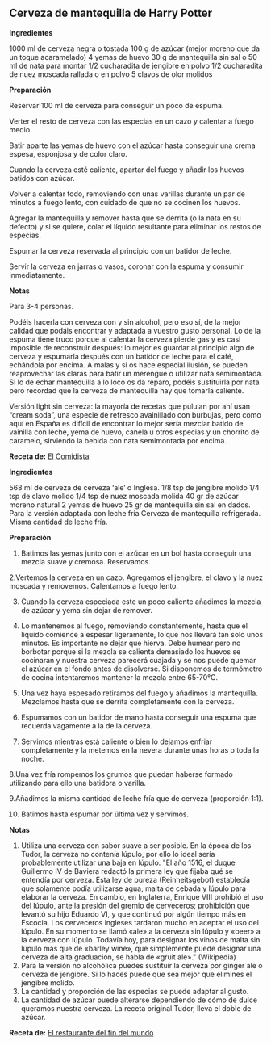 ## Cerveza de mantequilla de Harry Potter

**Ingredientes**

1000 ml de cerveza negra o tostada
100 g de azúcar (mejor moreno que da un toque acaramelado)
4 yemas de huevo
30 g de mantequilla sin sal o 50 ml de nata para montar
1/2 cucharadita de jengibre en polvo
1/2 cucharadita de nuez moscada rallada o en polvo
5 clavos de olor molidos

**Preparación**

Reservar 100 ml de cerveza para conseguir un poco de espuma.

Verter el resto de cerveza con las especias en un cazo y calentar a fuego medio.

Batir aparte las yemas de huevo con el azúcar hasta conseguir una crema espesa, esponjosa y de color claro.

Cuando la cerveza esté caliente, apartar del fuego y añadir los huevos batidos con azúcar.

Volver a calentar todo, removiendo con unas varillas durante un par de minutos a fuego lento, con cuidado de que no se cocinen los huevos.

Agregar la mantequilla y remover hasta que se derrita (o la nata en su defecto) y si se quiere, colar el líquido resultante para eliminar los restos de especias.

Espumar la cerveza reservada al principio con un batidor de leche.

Servir la cerveza en jarras o vasos, coronar con la espuma y consumir inmediatamente.

**Notas**

Para 3-4 personas.

Podéis hacerla con cerveza con y sin alcohol, pero eso sí, de la mejor calidad que podáis encontrar y adaptada a vuestro gusto personal. Lo de la espuma tiene truco porque al calentar la cerveza pierde gas y es casi imposible de reconstruir después: lo mejor es guardar al principio algo de cerveza y espumarla después con un batidor de leche para el café, echándola por encima. A malas y si os hace especial ilusión, se pueden reaprovechar las claras para batir un merengue o utilizar nata semimontada. Si lo de echar mantequilla a lo loco os da reparo, podéis sustituirla por nata pero recordad que la cerveza de mantequilla hay que tomarla caliente.

Versión light sin cerveza: la mayoría de recetas que pululan por ahí usan “cream soda”, una especie de refresco avainillado con burbujas, pero como aquí en España es difícil de encontrar lo mejor sería mezclar batido de vainilla con leche, yema de huevo, canela u otros especias y un chorrito de caramelo, sirviendo la bebida con nata semimontada por encima.

**Receta de:** [El Comidista](http://elcomidista.elpais.com/elcomidista/2016/01/07/receta/1452191161_515345.html)


**Ingredientes**

568 ml de cerveza de cerveza ‘ale’ o Inglesa. 
1/8 tsp de jengibre molido
1/4 tsp de clavo molido
1/4 tsp de nuez moscada molida
40 gr de azúcar moreno natural 
2 yemas de huevo
25 gr de mantequilla sin sal en dados.
Para la versión adaptada con leche fría
Cerveza de mantequilla refrigerada.
Misma cantidad de leche fría.

**Preparación**

1. Batimos las yemas junto con el azúcar en un bol hasta conseguir una  mezcla suave y cremosa. Reservamos.

2.Vertemos la cerveza en un cazo. Agregamos el jengibre, el clavo y la nuez moscada y removemos. Calentamos a fuego lento.

3. Cuando la cerveza especiada este un poco caliente añadimos la mezcla de azúcar y yema sin dejar de remover. 

4. Lo mantenemos al fuego, removiendo constantemente, hasta que el liquido comience a espesar ligeramente, lo que nos llevará tan solo unos minutos. Es importante no dejar que hierva. Debe humear pero no borbotar porque si la mezcla se calienta demasiado los huevos se cocinaran y nuestra cerveza parecerá cuajada y se nos puede quemar el azúcar en el fondo antes de disolverse. Si disponemos de termómetro de cocina intentaremos mantener la mezcla entre 65-70°C.

5. Una vez haya espesado retiramos del fuego y añadimos la mantequilla. Mezclamos hasta que se derrita completamente con la cerveza.

6. Espumamos con un batidor de mano hasta conseguir una espuma que recuerda vagamente a la de la cerveza.

7. Servimos mientras está caliente o bien lo dejamos enfriar completamente y la metemos en la nevera durante unas horas o toda la noche. 

8.Una vez fría rompemos los grumos que puedan haberse formado utilizando para ello una batidora o varilla.

9.Añadimos la misma cantidad de leche fría que de cerveza (proporción 1:1). 

10. Batimos hasta espumar por última vez y servimos. 

**Notas**

1. Utiliza una cerveza con sabor suave a ser posible. En la época de los Tudor, la cerveza no contenía
lúpulo, por ello lo ideal sería probablemente utilizar una baja en lúpulo.
"El año 1516, el duque Guillermo IV de Baviera redactó la primera ley que fijaba qué se entendía por cerveza. Esta ley de pureza (Reinheitsgebot) establecía que solamente podía utilizarse agua, malta de cebada y lúpulo para elaborar la cerveza. En cambio, en Inglaterra, Enrique VIII prohibió el uso del lúpulo, ante la presión del gremio de cerveceros; prohibición que levantó su hijo Eduardo VI, y que continuó por algún tiempo más en Escocia. Los cerveceros ingleses tardaron mucho en aceptar el uso del lúpulo. En su momento se llamó «ale» a la cerveza sin lúpulo y «beer» a la cerveza con lúpulo. Todavía hoy, para designar los vinos de malta sin lúpulo más que de «barley wine», que simplemente puede designar una cerveza de alta graduación, se habla de «gruit ale»." (Wikipedia)
2.  Para la versión no alcohólica puedes sustituir la cerveza por ginger ale o cerveza de jengibre. Si lo haces puede que sea mejor que elimines el jengibre molido.
3. La cantidad y proporción de las especias se puede adaptar al gusto.
4. La cantidad de azúcar puede alterarse dependiendo de cómo de dulce queramos nuestra cerveza. La receta original Tudor, lleva el doble de azúcar.

**Receta de:** [El restaurante del fin del mundo](http://restaurantefinmundo.blogspot.com/2014/01/butterbeer-o-cerveza-de-mantequilla-de.html)
